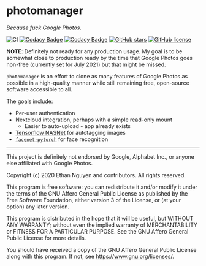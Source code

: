 # photomanager

_Because fuck Google Photos._

![CI](https://github.com/etnguyen03/photomanager/workflows/CI/badge.svg?branch=master&event=push)
[![Codacy Badge](https://app.codacy.com/project/badge/Grade/e6d2ba974509498fbfe7885e9d94c9f3)](https://www.codacy.com/gh/etnguyen03/photomanager/dashboard?utm_source=github.com&amp;utm_medium=referral&amp;utm_content=etnguyen03/photomanager&amp;utm_campaign=Badge_Grade)
[![Codacy Badge](https://app.codacy.com/project/badge/Coverage/e6d2ba974509498fbfe7885e9d94c9f3)](https://www.codacy.com/gh/etnguyen03/photomanager/dashboard?utm_source=github.com&utm_medium=referral&utm_content=etnguyen03/photomanager&utm_campaign=Badge_Coverage)
[![GitHub stars](https://img.shields.io/github/stars/etnguyen03/photomanager)](https://github.com/etnguyen03/photomanager/stargazers)
[![GitHub license](https://img.shields.io/github/license/etnguyen03/photomanager)](https://github.com/etnguyen03/photomanager/blob/master/LICENSE.md)

**NOTE**: Definitely not ready for any production usage.
My goal is to be somewhat close to production ready by the time that
Google Photos goes non-free (currently set for July 2021) but
that might be missed.

`photomanager` is an effort to clone as many features of Google Photos as possible
in a high-quality manner while still remaining free, open-source software accessible to all. 

The goals include:

* Per-user authentication
* Nextcloud integration, perhaps with a simple read-only mount
  * Easier to auto-upload - app already exists
* [Tensorflow NASNet](https://www.tensorflow.org/api_docs/python/tf/keras/applications/NASNetMobile)
for autotagging images
* [`facenet-pytorch`](https://github.com/timesler/facenet-pytorch) for face recognition

---

This project is definitely not endorsed by Google, Alphabet Inc., or anyone else affiliated
with Google Photos.

Copyright (c) 2020 Ethan Nguyen and contributors. All rights reserved.

This program is free software: you can redistribute it and/or modify
it under the terms of the GNU Affero General Public License as published by
the Free Software Foundation, either version 3 of the License, or
(at your option) any later version.

This program is distributed in the hope that it will be useful,
but WITHOUT ANY WARRANTY; without even the implied warranty of
MERCHANTABILITY or FITNESS FOR A PARTICULAR PURPOSE.  See the
GNU Affero General Public License for more details.

You should have received a copy of the GNU Affero General Public License
along with this program.  If not, see <https://www.gnu.org/licenses/>.